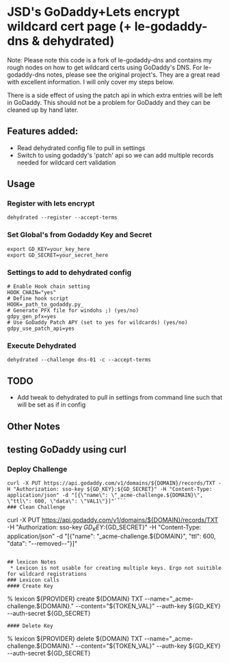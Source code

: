 
# JSD's GoDaddy+Lets encrypt wildcard cert page (+ le-godaddy-dns & dehydrated)

Note: Please note this code is a fork of le-godaddy-dns and contains my rough nodes on how to get wildcard certs using GoDaddy's DNS. For le-godaddy-dns notes, please see the original project's. They are a great read with excellent information. I will only cover my steps below.

There is a side effect of using the patch api in which extra entries will be left in GoDaddy. This should not be a problem for GoDaddy and they can be cleaned up by hand later.

## Features added:
 * Read dehydrated config file to pull in settings
 * Switch to using godaddy's 'patch' api so we can add multiple records needed for wildcard cert validation


## Usage
### Register with lets encrypt
````
dehydrated --register --accept-terms
````
### Set Global's from Godaddy Key and Secret
````
export GD_KEY=your_key_here
export GD_SECRET=your_secret_here
````
### Settings to add to dehydrated config
````
# Enable Hook chain setting
HOOK_CHAIN="yes"
# Define hook script
HOOK=_path_to_godaddy.py_
# Generate PFX file for windohs ;) (yes/no)
gdpy_gen_pfx=yes
# Use GoDaddy Patch APY (set to yes for wildcards) (yes/no)
gdpy_use_patch_api=yes
````

### Execute Dehydrated
````
dehydrated --challenge dns-01 -c --accept-terms
````

## TODO
* Add tweak to dehydrated to pull in settings from command line such that will be set as if in config

## Other Notes

## testing GoDaddy using curl
### Deploy Challenge
````
curl -X PUT https://api.godaddy.com/v1/domains/${DOMAIN}/records/TXT -H "Authorization: sso-key ${GD_KEY}:${GD_SECRET}" -H "Content-Type: application/json" -d "[{\"name\": \"_acme-challenge.${DOMAIN}\", \"ttl\": 600, \"data\": \"VAL1\"}]"````
### Clean Challenge
````
curl -X PUT https://api.godaddy.com/v1/domains/${DOMAIN}/records/TXT -H "Authorization: sso-key ${GD_KEY}:${GD_SECRET}" -H "Content-Type: application/json" -d "[{\"name\": \"_acme-challenge.${DOMAIN}\", \"ttl\": 600, \"data\": \"--removed--\"}]"
````

## lexicon Notes
 * Lexicon is not usable for creating multiple keys. Ergo not suitible for wildcard registrations
### Lexicon calls
#### Create Key
````
% lexicon ${PROVIDER} create ${DOMAIN} TXT --name="_acme-challenge.${DOMAIN}." --content="${TOKEN_VAL}" --auth-key ${GD_KEY} --auth-secret ${GD_SECRET}
````
#### Delete Key
````
% lexicon ${PROVIDER} delete ${DOMAIN} TXT --name="_acme-challenge.${DOMAIN}." --content="${TOKEN_VAL}" --auth-key ${GD_KEY} --auth-secret ${GD_SECRET}
````
